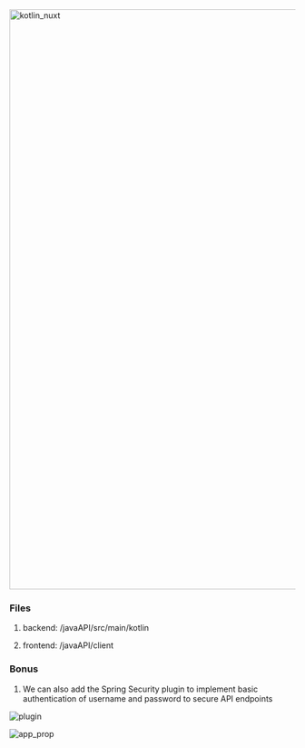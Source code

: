 <img width="1021" alt="kotlin_nuxt" src="https://user-images.githubusercontent.com/13556673/120704374-7efa6b80-c484-11eb-8740-9963c7487aac.png">

### Files
 1. backend: /javaAPI/src/main/kotlin

 1. frontend: /javaAPI/client

### Bonus
 1. We can also add the Spring Security plugin to implement basic authentication of username and password to secure API endpoints

![plugin](https://user-images.githubusercontent.com/13556673/120576117-40b36c80-c3f0-11eb-8ff2-facd25c78651.png)

   ![app_prop](https://user-images.githubusercontent.com/13556673/120576001-0d70dd80-c3f0-11eb-9931-64baa0b660ff.png)



